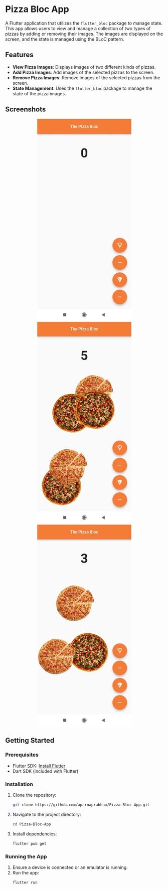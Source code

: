 # Pizza Bloc App

A Flutter application that utilizes the `flutter_bloc` package to manage state. This app allows users to view and manage a collection of two types of pizzas by adding or removing their images. The images are displayed on the screen, and the state is managed using the BLoC pattern.

## Features

- **View Pizza Images**: Displays images of two different kinds of pizzas.
- **Add Pizza Images**: Add images of the selected pizzas to the screen.
- **Remove Pizza Images**: Remove images of the selected pizzas from the screen.
- **State Management**: Uses the `flutter_bloc` package to manage the state of the pizza images.

## Screenshots

<p align="center">
  <img src="Images/screenshots/p1.jpg" alt="Screenshot 1" width="300"/>
  <img src="Images/screenshots/p2.jpg" alt="Screenshot 1" width="300"/>
  <img src="Images/screenshots/p3.jpg" alt="Screenshot 1" width="300"/>
</p>

## Getting Started

### Prerequisites

- Flutter SDK: [Install Flutter](https://flutter.dev/docs/get-started/install)
- Dart SDK (included with Flutter)

### Installation

1. Clone the repository:
    ```sh
    git clone https://github.com/aparnaprabhuu/Pizza-Bloc-App.git
    ```
2. Navigate to the project directory:
    ```sh
    cd Pizza-Bloc-App
    ```
3. Install dependencies:
    ```sh
    flutter pub get
    ```

### Running the App

1. Ensure a device is connected or an emulator is running.
2. Run the app:
    ```sh
    flutter run
    ```
